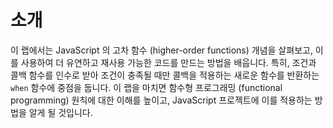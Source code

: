 # 소개

이 랩에서는 JavaScript 의 고차 함수 (higher-order functions) 개념을 살펴보고, 이를 사용하여 더 유연하고 재사용 가능한 코드를 만드는 방법을 배웁니다. 특히, 조건과 콜백 함수를 인수로 받아 조건이 충족될 때만 콜백을 적용하는 새로운 함수를 반환하는 `when` 함수에 중점을 둡니다. 이 랩을 마치면 함수형 프로그래밍 (functional programming) 원칙에 대한 이해를 높이고, JavaScript 프로젝트에 이를 적용하는 방법을 알게 될 것입니다.
